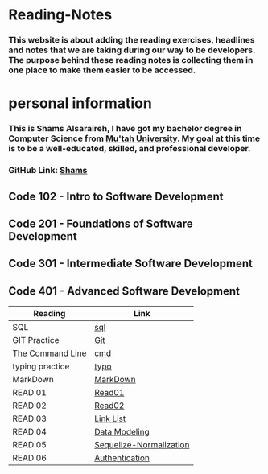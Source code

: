 # Reading-Notes
### This website is about adding the reading exercises, headlines and notes that we are taking during our way to be developers. The purpose behind these reading notes is collecting them in one place to make them easier to be accessed.

# personal information 
### This is Shams Alsaraireh, I have got my bachelor degree in Computer Science  from [Mu'tah University](https://www.mutah.edu.jo/Home.aspx). My goal at this time is to be a well-educated, skilled, and professional developer.

### GitHub Link: [Shams](https://github.com/shamssar)



## Code 102 - Intro to Software Development
## Code 201 - Foundations of Software Development
## Code 301 - Intermediate Software Development
## Code 401 - Advanced Software Development


| Reading               | Link |
| -----------           | ----------- |
| SQL                   | [sql](Sql.md)|
|GIT Practice           | [Git](Git.md)|    
|The Command Line       | [cmd](cmd.md)|
|typing practice        | [typo](Typo.md)|
| MarkDown              | [MarkDown](markdown.md)
|READ 01                | [Read01](READ01.md)|
|READ 02                | [Read02](READ02.md)
|READ 03                | [Link List](READ03.md)
|READ 04                | [Data Modeling](READ04.md)
|READ 05                |[Sequelize-Normalization](READ05.md)                         
|READ 06                |[Authentication](READ06.md)








